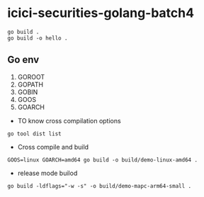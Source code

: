 # icici-securities-golang-batch4

``` 
go build .
go build -o hello .
```
## Go env
1. GOROOT 
2. GOPATH
3. GOBIN
4. GOOS
5. GOARCH
- TO know cross compilation options
```
go tool dist list
```
- Cross compile and build 
```
GOOS=linux GOARCH=amd64 go build -o build/demo-linux-amd64 .
```
- release mode builod 
```
go build -ldflags="-w -s" -o build/demo-mapc-arm64-small .
```